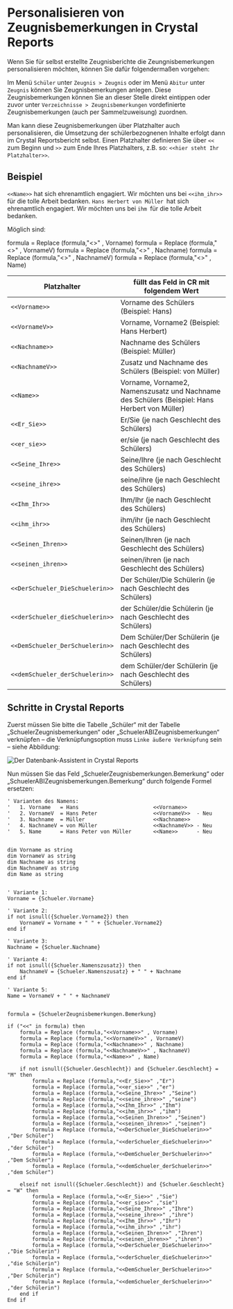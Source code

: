 # Personalisieren von Zeugnisbemerkungen in Crystal Reports

Wenn Sie für selbst erstellte Zeugnisberichte die Zeungnisbemerkungen personalisieren möchten, können Sie dafür folgendermaßen vorgehen:

Im Menü `Schüler` unter `Zeugnis > Zeugnis` oder im Menü `Abitur` unter `Zeugnis` können Sie Zeugnisbemerkungen anlegen. Diese Zeugnisbemerkungen können Sie an dieser Stelle direkt eintippen oder zuvor unter `Verzeichnisse > Zeugnisbemerkungen` vordefinierte Zeugnisbemerkungen (auch per Sammelzuweisung) zuordnen.

Man kann diese Zeugnisbemerkungen über Platzhalter auch personalisieren, die Umsetzung der schülerbezognenen Inhalte erfolgt dann im Crystal Reportsbericht selbst. Einen Platzhalter definieren Sie über `<<` zum Beginn und `>>` zum Ende Ihres Platzhalters, z.B. so: `<<hier steht Ihr Platzhalter>>`.  

## Beispiel

`<<Name>>` hat sich ehrenamtlich engagiert. Wir möchten uns bei `<<ihm_ihr>> ` für die tolle Arbeit bedanken.
`Hans Herbert von Müller `hat sich ehrenamtlich engagiert. Wir möchten uns bei `ihm `für die tolle Arbeit bedanken.

Möglich sind:

formula = Replace (formula,"<<Vorname>>" , Vorname)
formula = Replace (formula,"<<VornameV>>" , VornameV)
formula = Replace (formula,"<<Nachname>>" , Nachname)
formula = Replace (formula,"<<NachnameV>>" , NachnameV)
formula = Replace (formula,"<<Name>>" , Name)

Platzhalter     | füllt das Feld in CR mit folgendem Wert
--------------- | -----------
`<<Vorname>>`   | Vorname des Schülers (Beispiel: Hans)
`<<VornameV>>`  | Vorname, Vorname2 (Beispiel: Hans Herbert)
`<<Nachname>>`  | Nachname des Schülers (Beispiel: Müller)
`<<NachnameV>>` | Zusatz und Nachname des Schülers (Beispiel: von Müller)
`<<Name>>`      | Vorname, Vorname2, Namenszusatz und Nachname des Schülers (Beispiel: Hans Herbert von Müller)
`<<Er_Sie>>`    | Er/Sie (je nach Geschlecht des Schülers)
`<<er_sie>>`    | er/sie (je nach Geschlecht des Schülers)
`<<Seine_Ihre>>`|Seine/Ihre (je nach Geschlecht des Schülers)
`<<seine_ihre>>`|seine/ihre (je nach Geschlecht des Schülers)
`<<Ihm_Ihr>> `    |Ihm/Ihr (je nach Geschlecht des Schülers)
`<<ihm_ihr>>  `   |ihm/ihr (je nach Geschlecht des Schülers)
`<<Seinen_Ihren>>`|Seinen/Ihren (je nach Geschlecht des Schülers)
`<<seinen_ihren>>`|seinen/ihren (je nach Geschlecht des Schülers)
`<<DerSchueler_DieSchuelerin>>`|Der Schüler/Die Schülerin (je nach Geschlecht des Schülers)
`<<derSchueler_dieSchuelerin>>`|der Schüler/die Schülerin (je nach Geschlecht des Schülers)
`<<DemSchueler_DerSchuelerin>>`|Dem Schüler/Der Schülerin (je nach Geschlecht des Schülers)
`<<demSchueler_derSchuelerin>>`|dem Schüler/der Schülerin (je nach Geschlecht des Schülers)


## Schritte in Crystal Reports

Zuerst müssen Sie bitte die Tabelle „Schüler“ mit der Tabelle „SchuelerZeugnisbemerkungen“ oder „SchuelerABIZeugnisbemerkungen“  verknüpfen – die Verknüpfungsoption muss `Linke äußere Verknüpfung` sein – siehe Abbildung:

![Der Datenbank-Assistent in Crystal Reports](../images/cr-schuelerzeugnisbemerkungen.jpg)

 
Nun müssen Sie das Feld „SchuelerZeugnisbemerkungen.Bemerkung“ oder „SchuelerABIZeugnisbemerkungen.Bemerkung“ durch folgende Formel ersetzen:

```` 
' Varianten des Namens:
'   1. Vorname   = Hans                        <<Vorname>>
'   2. VornameV  = Hans Peter                  <<VornameV>>  - Neu
'   3. Nachname  = Müller                      <<Nachname>>
'   4. NachnameV = von Müller                  <<NachnameV>> - Neu
'   5. Name      = Hans Peter von Müller       <<Name>>      - Neu


dim Vorname as string
dim VornameV as string
dim Nachname as string
dim NachnameV as string
dim Name as string


' Variante 1:
Vorname = {Schueler.Vorname}

' Variante 2:
if not isnull({Schueler.Vorname2}) then
    VornameV = Vorname + " " + {Schueler.Vorname2}
end if

' Variante 3:
Nachname = {Schueler.Nachname}

' Variante 4: 
if not isnull({Schueler.Namenszusatz}) then
    NachnameV = {Schueler.Namenszusatz} + " " + Nachname
end if

' Variante 5:
Name = VornameV + " " + NachnameV


formula = {SchuelerZeugnisbemerkungen.Bemerkung}

if ("<<" in formula) then
    formula = Replace (formula,"<<Vorname>>" , Vorname)
    formula = Replace (formula,"<<VornameV>>" , VornameV)
    formula = Replace (formula,"<<Nachname>>" , Nachname)
    formula = Replace (formula,"<<NachnameV>>" , NachnameV)
    formula = Replace (formula,"<<Name>>" , Name)

    if not isnull({Schueler.Geschlecht}) and {Schueler.Geschlecht} = "M" then
        formula = Replace (formula,"<<Er_Sie>>" ,"Er")    
        formula = Replace (formula,"<<er_sie>>" ,"er")
        formula = Replace (formula,"<<Seine_Ihre>>" ,"Seine")            
        formula = Replace (formula,"<<seine_ihre>>" ,"seine")
        formula = Replace (formula,"<<Ihm_Ihr>>" ,"Ihm")
        formula = Replace (formula,"<<ihm_ihr>>" ,"ihm")
        formula = Replace (formula,"<<Seinen_Ihren>>" ,"Seinen")
        formula = Replace (formula,"<<seinen_ihren>>" ,"seinen")
        formula = Replace (formula,"<<DerSchueler_DieSchuelerin>>" ,"Der Schüler")
        formula = Replace (formula,"<<derSchueler_dieSchuelerin>>" ,"der Schüler")
        formula = Replace (formula,"<<DemSchueler_DerSchuelerin>>" ,"Dem Schüler")
        formula = Replace (formula,"<<demSchueler_derSchuelerin>>" ,"dem Schüler")

    elseif not isnull({Schueler.Geschlecht}) and {Schueler.Geschlecht} = "W" then
        formula = Replace (formula,"<<Er_Sie>>" ,"Sie")    
        formula = Replace (formula,"<<er_sie>>" ,"sie")
        formula = Replace (formula,"<<Seine_Ihre>>" ,"Ihre")
        formula = Replace (formula,"<<seine_ihre>>" ,"ihre")
        formula = Replace (formula,"<<Ihm_Ihr>>" ,"Ihr")
        formula = Replace (formula,"<<ihm_ihr>>" ,"ihr")
        formula = Replace (formula,"<<Seinen_Ihren>>" ,"Ihren")
        formula = Replace (formula,"<<seinen_ihren>>" ,"ihren")
        formula = Replace (formula,"<<DerSchueler_DieSchuelerin>>" ,"Die Schülerin")
        formula = Replace (formula,"<<derSchueler_dieSchuelerin>>" ,"die Schülerin")
        formula = Replace (formula,"<<DemSchueler_DerSchuelerin>>" ,"Der Schülerin")
        formula = Replace (formula,"<<demSchueler_derSchuelerin>>" ,"der Schülerin")
    end if
End if


````
